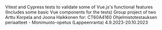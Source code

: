Vitest and Cypress tests to validate some of Vue.js's functional features (Includes some basic Vue components for the tests)
Group project of two Arttu Korpela and Joona Haikkonen for:
CT60A4160 Ohjelmistotestauksen periaatteet - Monimuoto-opetus (Lappeenranta) 4.9.2023-20.10.2023
